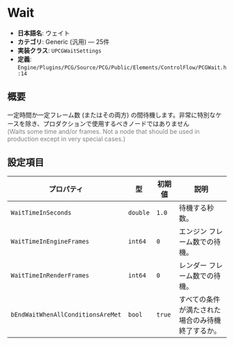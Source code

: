 # Wait

- **日本語名**: ウェイト
- **カテゴリ**: Generic (汎用) — 25件
- **実装クラス**: `UPCGWaitSettings`
- **定義**: `Engine/Plugins/PCG/Source/PCG/Public/Elements/ControlFlow/PCGWait.h:14`

## 概要

一定時間か一定フレーム数 (またはその両方) の間待機します。非常に特別なケースを除き、プロダクションで使用するべきノードではありません<br><span style='color:gray'>(Waits some time and/or frames. Not a node that should be used in production except in very special cases.)</span>

## 設定項目


| プロパティ | 型 | 初期値 | 説明 |
| --- | --- | --- | --- |
| `WaitTimeInSeconds` | `double` | `1.0` | 待機する秒数。 |
| `WaitTimeInEngineFrames` | `int64` | `0` | エンジン フレーム数での待機。 |
| `WaitTimeInRenderFrames` | `int64` | `0` | レンダー フレーム数での待機。 |
| `bEndWaitWhenAllConditionsAreMet` | `bool` | `true` | すべての条件が満たされた場合のみ待機終了するか。 |
